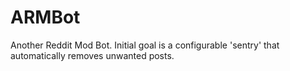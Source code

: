 # ARMBot
Another Reddit Mod Bot. Initial goal is a configurable 'sentry' that automatically removes unwanted posts.
